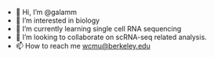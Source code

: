 - 👋 Hi, I’m @galamm
- 👀 I’m interested in biology
- 🌱 I’m currently learning single cell RNA sequencing
- 💞️ I’m looking to collaborate on scRNA-seq related analysis.
- 📫 How to reach me wcmu@berkeley.edu

<!---
galamm/galamm is a ✨ special ✨ repository because its `README.md` (this file) appears on your GitHub profile.
You can click the Preview link to take a look at your changes.
--->
